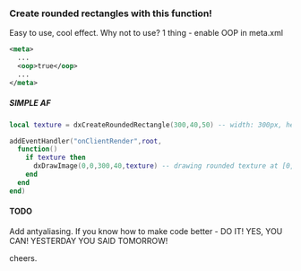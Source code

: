 ### Create rounded rectangles with this function!
Easy to use, cool effect. Why not to use?
1 thing - enable OOP in meta.xml

```xml
<meta>
  ...
  <oop>true</oop>
  ...
</meta>
```

##### SIMPLE AF
```lua
local texture = dxCreateRoundedRectangle(300,40,50) -- width: 300px, height: 40px, radius: 50% (0-100%)

addEventHandler("onClientRender",root,
  function()
    if texture then
      dxDrawImage(0,0,300,40,texture) -- drawing rounded texture at [0,0] with size [300,40]
    end
  end
end)
```

#### TODO
Add antyaliasing. If you know how to make code better - DO IT! YES, YOU CAN! YESTERDAY YOU SAID TOMORROW!

cheers.
